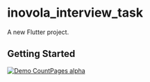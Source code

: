 # inovola_interview_task

A new Flutter project.

## Getting Started

[![Demo CountPages alpha](https://j.gifs.com/r8rMpB.gif)](https://youtu.be/bkWHOeg67qQ)

